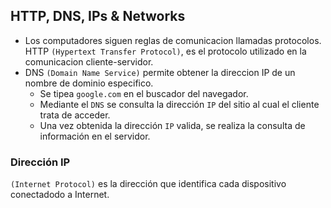 ## HTTP, DNS, IPs & Networks

- Los computadores siguen reglas de comunicacion llamadas protocolos. HTTP `(Hypertext Transfer Protocol)`, es el protocolo utilizado en la comunicacion cliente-servidor.
- DNS `(Domain Name Service)` permite obtener la direccion IP de un nombre de dominio especifico.
    - Se tipea `google.com` en el buscador del navegador.
    - Mediante el `DNS` se consulta la dirección `IP` del sitio al cual el cliente trata de acceder.
    - Una vez obtenida la dirección `IP` valida, se realiza la consulta de información en el servidor.

### Dirección IP

`(Internet Protocol)` es la dirección que identifica cada dispositivo conectadodo a Internet.